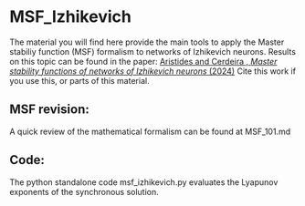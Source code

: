 # MSF_Izhikevich

The material you will find here provide the main tools to apply the Master stabiliy function (MSF) formalism to networks of Izhikevich neurons. 
Results on this topic can be found in the paper: [Aristides and Cerdeira , *Master stability functions of networks of Izhikevich neurons* (2024)](https://doi.org/10.1103/PhysRevE.109.044213)
Cite this work if you use this, or parts of this material.

## MSF revision: 
A quick review of the mathematical formalism can be found at MSF_101.md

## Code: 
The python standalone code msf_izhikevich.py evaluates the Lyapunov exponents of the synchronous solution.


